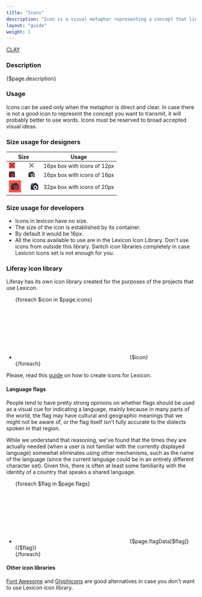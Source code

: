 ```yaml
---
title: "Icons"
description: "Icon is a visual metaphor representing a concept that lies behind the idea and/or action."
layout: "guide"
weight: 1
---
```


<a class="label-link label label-warning" href="https://clayui.com/docs/components/icons.html" target="_blank">CLAY</a>

### Description

{$page.description}

### Usage

Icons can be used only when the metaphor is direct and clear. In case there is not a good icon to represent the concept you want to transmit, it will probably better to use words. Icons must be reserved to broad accepted visual ideas.

### Size usage for designers

| Size | Usage |
| ---- | ----- |
| ![Icon 12px box 16px](../../../images/Icon12.png) | 16px box with icons of 12px |
| ![Icon 16px box 16px](../../../images/Icon16.png) | 16px box with icons of 16px |
| ![Icon 24px box 32px](../../../images/Icon20.png) | 32px box with icons of 20px |

### Size usage for developers

* Icons in lexicon have no size.
* The size of the icon is established by its container.
* By default it would be 16px.
* All the icons available to use are in the Lexicon Icon Library. Don't use icons from outside this library. Switch icon libraries completely in case Lexicon icons set is not enough for you.

### Liferay icon library

Liferay has its own icon library created for the purposes of the projects that use Lexicon.

<ul class="lexicon-icon-list list-unstyled">
{foreach $icon in $page.icons}
	<li>
		<svg class="lexicon-icon lexicon-icon-{$icon}">
			<use xlink:href="/vendor/lexicon/icons.svg#{$icon}" />
		</svg>
		<span>{$icon}</span>
	</li>
{/foreach}
</ul>

Please, read this [guide](https://gist.github.com/natecavanaugh/b9546c4215e5d5ef88a1b9d6ae2041a3#lexicon-icon-design-guidelines) on how to create icons for Lexicon.

#### Language flags

People tend to have pretty strong opinions on whether flags should be used as a visual cue for indicating a language, mainly because in many parts of the world, the flag may have cultural and geographic meanings that we might not be aware of, or the flag itself isn't fully accurate to the dialects spoken in that region.

While we understand that reasoning, we've found that the times they are actually needed (when a user is not familiar with the currently displayed language) somewhat eliminates using other mechanisms, such as the name of the language (since the current language could be in an entirely different character set). Given this, there is often at least some familiarity with the identity of a country that speaks a shared language.

<ul class="lexicon-icon-list list-unstyled">
{foreach $flag in $page.flags}
	<li>
		<svg class="lexicon-icon lexicon-icon-{$flag}">
			<use xlink:href="/vendor/lexicon/icons.svg#{$flag}" />
		</svg>
		<span>{$page.flagData[$flag]} ({$flag})</span>
	</li>
{/foreach}
</ul>

#### Other icon libraries

[Font Awesome](http://fontawesome.io/) and [Glyphicons](http://glyphicons.com/) are good alternatives in case you don't want to use Lexicon icon library.





